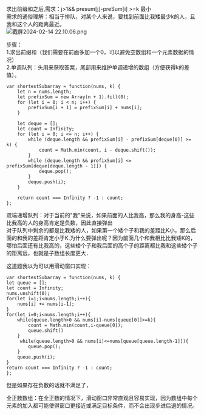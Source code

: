 求出前缀和之后,需求：j>1&& presum[j]-preSum[i] >=k 最小     
需求的通俗理解：相当于排队，对某个人来说，要找到前面比我矮最少k的人，且我和这个人的距离最近。   
![截屏2024-02-14 22.10.06.png](https://img.xwyue.com/i/2024/02/15/65cd3a46291b1.png)

步骤：  
1.求出前缀和（我们需要在前面多加一个0，可以避免空数组和一个元素数据的情况）     
2.单调队列：头用来获取答案，尾部用来维护单调递增的数组（方便获得k的差值）。   

```code
var shortestSubarray = function(nums, k) {
    let n = nums.length;
    let prefixSum = new Array(n + 1).fill(0);
    for (let i = 0; i < n; i++) {
        prefixSum[i + 1] = prefixSum[i] + nums[i];
    }

    let deque = [];
    let count = Infinity;
    for (let i = 0; i <= n; i++) {
        while (deque.length && prefixSum[i] - prefixSum[deque[0]] >= k) {
            count = Math.min(count, i - deque.shift());
        }
        while (deque.length && prefixSum[i] <= prefixSum[deque[deque.length - 1]]) {
            deque.pop();
        }
        deque.push(i);
    }

    return count === Infinity ? -1 : count;
};
```

双端递增队列：对于当前的"我"来说，如果前面的人比我高，那么我的身高-这些比我高的人的身高肯定是负数，因此直接弹出    
对于队列中剩余的都是比我矮的人，如果第一个矮个子和我的差距比K小，那么后面的和我的差距肯定小于K.为什么要弹出呢？因为前面几个和我相比比我矮K的，哪怕后面还有比我高的，这些矮个子和我后面的高个子的距离都比我和这些矮个子的距离远，也就是子数组长度更大．  

这道题我以为可以用滑动窗口实现：  
```code
var shortestSubarray = function(nums, k) {
let queue = [];
let count = Infinity;
nums.unshift(0);
for(let i=1;i<nums.length;i++){
    nums[i] += nums[i-1];
}
for(let i=0;i<nums.length;i++){
    while(queue.length>0 && nums[i]-nums[queue[0]]>=k){
        count = Math.min(count,i-queue[0]);
        queue.shift()
    }
     while(queue.length>0 && nums[i]<=nums[queue[queue.length-1]]){
        queue.pop();
    }
    queue.push(i);
}
return count === Infinity ? -1 : count; 
};
```
但是如果存在负数的话就不满足了，

全正数数组：在全正数的情况下，滑动窗口非常直观且容易实现，因为数组中每个元素的加入都可能使得窗口更接近或满足目标条件，而不会出现步进后退的情况。       
